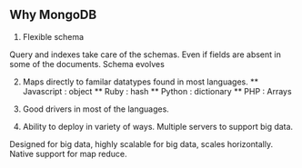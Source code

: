 Why MongoDB
---

1. Flexible schema

Query and indexes take care of the schemas. Even if fields are absent in some of the documents. 
Schema evolves

2. Maps directly to familar datatypes found in most languages.
  ** Javascript : object
  ** Ruby : hash
  ** Python : dictionary
  ** PHP : Arrays
  
3. Good drivers in most of the languages.
4. Ability to deploy in variety of ways. Multiple servers to support big data.

Designed for big data, highly scalable for big data, scales horizontally. Native support for map reduce.
